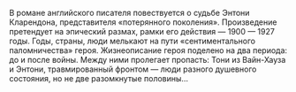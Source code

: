 <!--2017-01-18 19:59:51-->
В романе английского писателя повествуется о судьбе Энтони Кларендона, представителя «потерянного поколения». Произведение претендует на эпический размах, рамки его действия — 1900 — 1927 годы. Годы, страны, люди мелькают на пути «сентиментального паломничества» героя. Жизнеописание героя поделено на два периода: до и после войны. Между ними пролегает пропасть: Тони из Вайн-Хауза и Энтони, травмированный фронтом — люди разного душевного состояния, но не две разомкнутые половины…